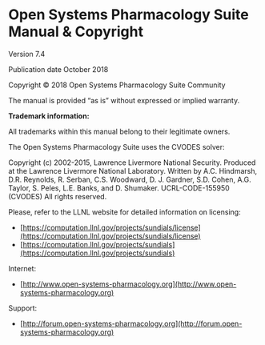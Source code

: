 # Open Systems Pharmacology Suite Manual & Copyright

Version 7.4

Publication date October 2018

Copyright © 2018 Open Systems Pharmacology Suite Community

The manual is provided “as is” without expressed or implied warranty.

**Trademark information:**

All trademarks within this manual belong to their legitimate owners.

The Open Systems Pharmacology Suite uses the CVODES solver:

Copyright \(c\) 2002-2015, Lawrence Livermore National Security. Produced at the Lawrence Livermore National Laboratory. Written by A.C. Hindmarsh, D.R. Reynolds, R. Serban, C.S. Woodward, D. J. Gardner, S.D. Cohen, A.G. Taylor, S. Peles, L.E. Banks, and D. Shumaker. UCRL-CODE-155950 \(CVODES\) All rights reserved.

Please, refer to the LLNL website for detailed information on licensing:

* [https://computation.llnl.gov/projects/sundials/license](https://computation.llnl.gov/projects/sundials/license)
* [https://computation.llnl.gov/projects/sundials](https://computation.llnl.gov/projects/sundials)

Internet:

* [http://www.open-systems-pharmacology.org](http://www.open-systems-pharmacology.org)

Support:

* [http://forum.open-systems-pharmacology.org](http://forum.open-systems-pharmacology.org)

